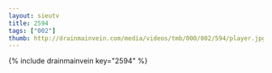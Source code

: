 ```yaml
--- 
layout: sieutv
title: 2594
tags: ["002"]
thumb: http://drainmainvein.com/media/videos/tmb/000/002/594/player.jpg
---
```

{% include drainmainvein key="2594" %} 
